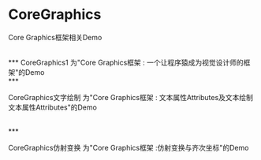 # CoreGraphics
Core Graphics框架相关Demo

</br>
***
CoreGraphics1  为"Core Graphics框架 : 一个让程序猿成为视觉设计师的框架"的Demo

</br>
***

CoreGraphics文字绘制  为"Core Graphics框架 : 文本属性Attributes及文本绘制文本属性Attributes"的Demo


</br>
***

CoreGraphics仿射变换  为"Core Graphics框架 :仿射变换与齐次坐标"的Demo
